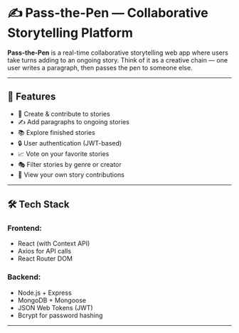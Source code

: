 # ✍️ Pass-the-Pen — Collaborative Storytelling Platform

**Pass-the-Pen** is a real-time collaborative storytelling web app where users take turns adding to an ongoing story. Think of it as a creative chain — one user writes a paragraph, then passes the pen to someone else.

---

## 🚀 Features

- 🧠 Create & contribute to stories
- ✍️ Add paragraphs to ongoing stories
- 📚 Explore finished stories
- 🔒 User authentication (JWT-based)
- 📈 Vote on your favorite stories
- 🎭 Filter stories by genre or creator
- 👤 View your own story contributions

--- 

## 🛠️ Tech Stack

### Frontend:
- React (with Context API)
- Axios for API calls
- React Router DOM

### Backend:
- Node.js + Express
- MongoDB + Mongoose
- JSON Web Tokens (JWT)
- Bcrypt for password hashing

---

